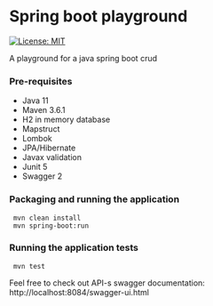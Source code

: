 # Spring boot playground

[![License: MIT](https://img.shields.io/badge/License-MIT-blue.svg)](https://opensource.org/licenses/MIT)

A playground for a java spring boot crud

### Pre-requisites

* Java 11
* Maven 3.6.1
* H2 in memory database
* Mapstruct 
* Lombok
* JPA/Hibernate
* Javax validation
* Junit 5
* Swagger 2

### Packaging and running the application
``` 
 mvn clean install
 mvn spring-boot:run
```
### Running the application tests
``` 
 mvn test
```

 Feel free to check out API-s swagger documentation:
 http://localhost:8084/swagger-ui.html
